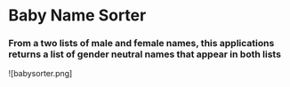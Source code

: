 # Baby Name Sorter
### From a two lists of male and female names, this applications returns a list of gender neutral names that appear in both lists
![babysorter.png]
